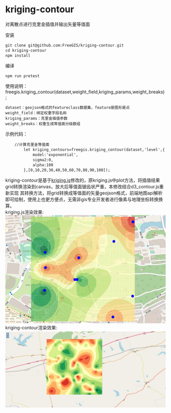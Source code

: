 # kriging-contour
对离散点进行克里金插值并输出矢量等值面

安装
```
git clone git@github.com:FreeGIS/kriging-contour.git
cd kriging-contour
npm install
```
编译
```
npm run pretest
```


使用说明：freegis.kriging_contour(dataset,weight_field,kriging_params,weight_breaks);
```
dataset：geojson格式的featureclass数据集，feature是图形是点
weight_field：绑定权重字段名称
kriging_params：克里金插值参数
weight_breaks：权重生成等值面分级数组
```
示例代码：
```
	//计算克里金等值面
		let kriging_contours=freegis.kriging_contour(dataset,'level',{
			model:'exponential',
			sigma2:0,
			alpha:100
		},[0,10,20,30,40,50,60,70,80,90,100]);
 ```
kriging-contour是基于[kriging.js](https://github.com/oeo4b/kriging.js)修改的，原kriging.js中plot方法，将插值结果grid转换渲染到canvas，放大后等值面锯齿状严重，本修改结合d3_contour.js重新实现
其转换方法，将grid转换成等值面的矢量geojson格式，前端地图api解析即可绘制，使用上也更方便点，无需非gis专业开发者进行像素与地理坐标转换换算。  
kriging.js渲染效果:
![kriging.js渲染效果](https://github.com/FreeGIS/kriging-contour/blob/master/doc/raster.jpg)
kriging-contour渲染效果:
![kriging-contour渲染效果](https://github.com/FreeGIS/kriging-contour/blob/master/doc/vector.jpg)